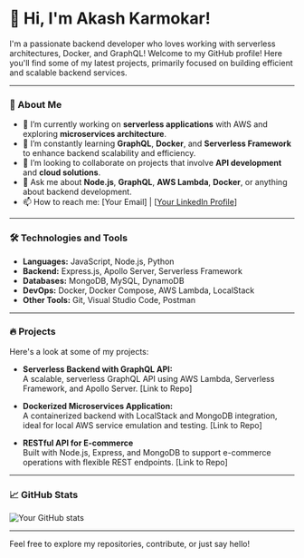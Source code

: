# 👋 Hi, I'm Akash Karmokar!

I'm a passionate backend developer who loves working with serverless architectures, Docker, and GraphQL! Welcome to my GitHub profile! Here you'll find some of my latest projects, primarily focused on building efficient and scalable backend services.

---

### 🚀 About Me

- 🔭 I’m currently working on **serverless applications** with AWS and exploring **microservices architecture**.
- 🌱 I’m constantly learning **GraphQL**, **Docker**, and **Serverless Framework** to enhance backend scalability and efficiency.
- 👯 I’m looking to collaborate on projects that involve **API development** and **cloud solutions**.
- 💬 Ask me about **Node.js**, **GraphQL**, **AWS Lambda**, **Docker**, or anything about backend development.
- 📫 How to reach me: [Your Email] | [[Your LinkedIn Profile](https://www.linkedin.com/in/akashcsemu/)]

---

### 🛠️ Technologies and Tools

- **Languages:** JavaScript, Node.js, Python
- **Backend:** Express.js, Apollo Server, Serverless Framework
- **Databases:** MongoDB, MySQL, DynamoDB
- **DevOps:** Docker, Docker Compose, AWS Lambda, LocalStack
- **Other Tools:** Git, Visual Studio Code, Postman

---

### 🔥 Projects

Here's a look at some of my projects:

- **Serverless Backend with GraphQL API:**  
  A scalable, serverless GraphQL API using AWS Lambda, Serverless Framework, and Apollo Server. [Link to Repo]

- **Dockerized Microservices Application:**  
  A containerized backend with LocalStack and MongoDB integration, ideal for local AWS service emulation and testing. [Link to Repo]

- **RESTful API for E-commerce**  
  Built with Node.js, Express, and MongoDB to support e-commerce operations with flexible REST endpoints. [Link to Repo]

---

### 📈 GitHub Stats

![Your GitHub stats](https://github-readme-stats.vercel.app/api?username=yourusername&show_icons=true&theme=radical)

---

Feel free to explore my repositories, contribute, or just say hello!
